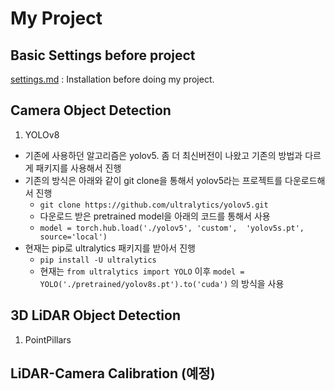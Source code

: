 # My Project
## Basic Settings before project
[settings.md](./settings.md) : Installation before doing my project. 

## Camera Object Detection
1. YOLOv8
- 기존에 사용하던 알고리즘은 yolov5. 좀 더 최신버전이 나왔고 기존의 방법과 다르게 패키지를 사용해서 진행
- 기존의 방식은 아래와 같이 git clone을 통해서 yolov5라는 프로젝트를 다운로드해서 진행
    - `git clone https://github.com/ultralytics/yolov5.git`
    - 다운로드 받은 pretrained model을 아래의 코드를 통해서 사용
    - `model = torch.hub.load('./yolov5', 'custom',  'yolov5s.pt', source='local')`
- 현재는 pip로 ultralytics 패키지를 받아서 진행
    - `pip install -U ultralytics`
    - 현재는 `from ultralytics import YOLO` 이후 `model = YOLO('./pretrained/yolov8s.pt').to('cuda')` 의 방식을 사용


## 3D LiDAR Object Detection
1. PointPillars


## LiDAR-Camera Calibration (예정)